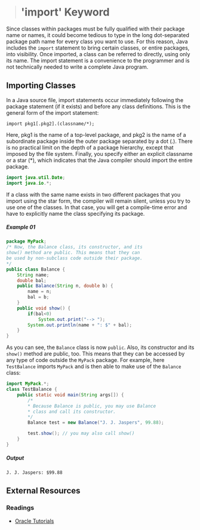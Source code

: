 ># 'import' Keyword

Since classes within packages must be fully qualified with their package name or names, it could become tedious to type in the long dot-separated package path name for every class you want to use. For this reason, Java includes the `import` statement to bring certain classes, or entire packages, into visibility. Once imported, a class can be referred to directly, using only its name. The import statement is a convenience to the programmer and is not technically needed to write a complete Java program.

## Importing Classes

In a Java source file, import statements occur immediately following the package statement (if it exists) and before any class definitions. This is the general form of the import statement:

```
import pkg1[.pkg2].(classname/*);
```

Here, pkg1 is the name of a top-level package, and pkg2 is the name of a subordinate package inside the outer package separated by a dot (.). There is no practical limit on the depth of a package hierarchy, except that imposed by the file system. Finally, you specify either an explicit classname or a star (*), which indicates that the Java compiler should import the entire package.

```java
import java.util.Date;
import java.io.*;
```

If a class with the same name exists in two different packages that you import using the star form, the compiler will remain silent, unless you try to use one of the classes. In that case, you will get a compile-time error and have to explicitly name the class specifying its package.

##### Example 01

```java
package MyPack;
/* Now, the Balance class, its constructor, and its
show() method are public. This means that they can
be used by non-subclass code outside their package.
*/
public class Balance {
    String name;
    double bal;
    public Balance(String n, double b) {
        name = n;
        bal = b;
    }
    public void show() {
        if(bal<0)
            System.out.print("--> ");
        System.out.println(name + ": $" + bal);
    }
}
```

As you can see, the `Balance` class is now `public`. Also, its constructor and its `show()` method are public, too. This means that they can be accessed by any type of code outside the `MyPack` package. For example, here `TestBalance` imports `MyPack` and is then able to make use of the `Balance` class:

```java
import MyPack.*;
class TestBalance {
    public static void main(String args[]) {
        /* 
        * Because Balance is public, you may use Balance 
        * class and call its constructor. 
        */
        Balance test = new Balance("J. J. Jaspers", 99.88);

        test.show(); // you may also call show()
    }
}
```

##### Output

    J. J. Jaspers: $99.88

## External Resources

### Readings

* [Oracle Tutorials](https://docs.oracle.com/javase/tutorial/java/package/usepkgs.html)